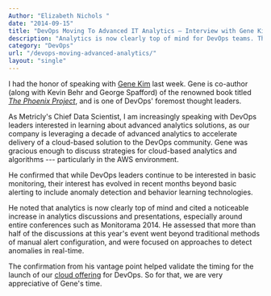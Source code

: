 ```yaml
---
Author: "Elizabeth Nichols "
date: "2014-09-15"
title: "DevOps Moving To Advanced IT Analytics – Interview with Gene Kim"
description: "Analytics is now clearly top of mind for DevOps teams. There's been a noticeable increase in discussions & presentations on analytics and alerts."
category: "DevOps"
url: "/devops-moving-advanced-analytics/"
layout: "single"
---
```



I had the honor of speaking with [Gene Kim](http://www.realgenekim.me/) last week. Gene is co-author (along with Kevin Behr and George Spafford) of the renowned book titled *[The Phoenix Project](http://itrevolution.com/book/the-phoenix-project/)*, and is one of DevOps' foremost thought leaders.

As Metricly's Chief Data Scientist, I am increasingly speaking with DevOps leaders interested in learning about advanced analytics solutions, as our company is leveraging a decade of advanced analytics to accelerate delivery of a cloud-based solution to the DevOps community. Gene was gracious enough to discuss strategies for cloud-based analytics and algorithms --- particularly in the AWS environment.

He confirmed that while DevOps leaders continue to be interested in basic monitoring, their interest has evolved in recent months beyond basic alerting to include anomaly detection and behavior learning technologies.

He noted that analytics is now clearly top of mind and cited a noticeable increase in analytics discussions and presentations, especially around entire conferences such as Monitorama 2014. He assessed that more than half of the discussions at this year's event went beyond traditional methods of manual alert configuration, and were focused on approaches to detect anomalies in real-time.

The confirmation from his vantage point helped validate the timing for the launch of our [cloud offering](/product) for DevOps. So for that, we are very appreciative of Gene's time.
